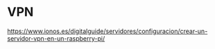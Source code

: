 # VPN
https://www.ionos.es/digitalguide/servidores/configuracion/crear-un-servidor-vpn-en-un-raspberry-pi/
